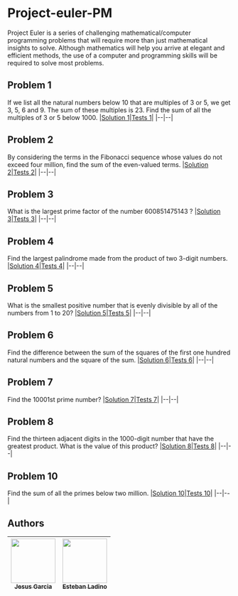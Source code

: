 # Project-euler-PM

Project Euler is a series of challenging mathematical/computer programming problems that will require more than just mathematical insights to solve. Although mathematics will help you arrive at elegant and efficient methods, the use of a computer and programming skills will be required to solve most problems.

## Problem 1

If we list all the natural numbers below 10 that are multiples of 3 or 5, we get 3, 5, 6 and 9. The sum of these multiples is 23.
Find the sum of all the multiples of 3 or 5 below 1000.
|[Solution 1](./src/multiple.js)|[Tests 1](./src/__test__/multiple.test.js)|
|--|--|

## Problem 2

By considering the terms in the Fibonacci sequence whose values do not exceed four million, find the sum of the even-valued terms.
|[Solution 2](./src/even-fibonacci.js)|[Tests 2](./src/__test__/even-fibonacci.test.js)|
|--|--|

## Problem 3

What is the largest prime factor of the number 600851475143 ?
|[Solution 3](./src/largest-prime-factor.js)|[Tests 3](./src/__test__/largest-prime-factor.test.js)|
|--|--|

## Problem 4

Find the largest palindrome made from the product of two 3-digit numbers.
|[Solution 4](./src/largest-palindrome.js)|[Tests 4](./src/__test__/largest-palindrome.test.js)|
|--|--|

## Problem 5

What is the smallest positive number that is evenly divisible by all of the numbers from 1 to 20?
|[Solution 5](./src/smallest-multiple.js)|[Tests 5](./src/__test__/smallest-multiple.test.js)|
|--|--|

## Problem 6

Find the difference between the sum of the squares of the first one hundred natural numbers and the square of the sum.
|[Solution 6](./src/sum-square-difference.js)|[Tests 6](./src/__test__/sum-square-difference.test.js)|
|--|--|

## Problem 7

Find the 10001st prime number?
|[Solution 7](./src/primeByPosition.js)|[Tests 7](./src/__test__/primeByPosition.test.js)|
|--|--|

## Problem 8

Find the thirteen adjacent digits in the 1000-digit number that have the greatest product. What is the value of this product?
|[Solution 8](./src/largest-product.js)|[Tests 8](./src/__test__/largest-product.test.js)|
|--|--|

## Problem 10

Find the sum of all the primes below two million.
|[Solution 10](./src/primes-sum.js)|[Tests 10](./src/__test__/primes-sum.test.js)|
|--|--|

## Authors

| [<img src="https://avatars.githubusercontent.com/u/45442712" width="100px;"/><br /><sub><b>Jesus Garcia</b></sub>](https://github.com/jesuslgarciah)<br /> | [<img src="https://avatars.githubusercontent.com/u/47506498" width="100px;"/><br /><sub><b>Esteban Ladino</b></sub>](https://github.com/Esteban-Ladino)<br /> |
| ---------------------------------------------------------------------------------------------------------------------------------------------------------- | ------------------------------------------------------------------------------------------------------------------------------------------------------------- |

